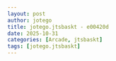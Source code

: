```yaml
---
layout: post
author: jotego
title: jotego.jtsbaskt - e00420d
date: 2025-10-31
categories: [Arcade, jtsbaskt]
tags: [jotego.jtsbaskt]
---
```



